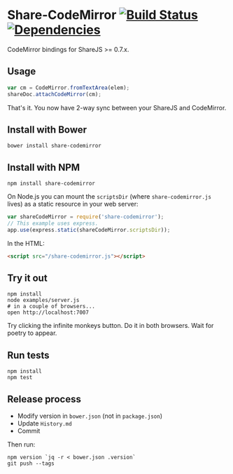 # Share-CodeMirror [![Build Status](https://secure.travis-ci.org/share/share-codemirror.png)](http://travis-ci.org/share/share-codemirror) [![Dependencies](https://david-dm.org/share/share-codemirror.png)](https://david-dm.org/share/share-codemirror)

CodeMirror bindings for ShareJS >= 0.7.x.

## Usage

```javascript
var cm = CodeMirror.fromTextArea(elem);
shareDoc.attachCodeMirror(cm);
```

That's it. You now have 2-way sync between your ShareJS and CodeMirror. 

## Install with Bower

```
bower install share-codemirror
```

## Install with NPM

```
npm install share-codemirror
```

On Node.js you can mount the `scriptsDir` (where `share-codemirror.js` lives) as a static resource 
in your web server:

```javascript
var shareCodeMirror = require('share-codemirror');
// This example uses express.
app.use(express.static(shareCodeMirror.scriptsDir));
```

In the HTML:

```html
<script src="/share-codemirror.js"></script>
```

## Try it out

```
npm install
node examples/server.js
# in a couple of browsers...
open http://localhost:7007
```

Try clicking the infinite monkeys button. Do it in both browsers.
Wait for poetry to appear.

## Run tests

```
npm install
npm test
```

## Release process

* Modify version in `bower.json` (not in `package.json`)
* Update `History.md`
* Commit

Then run:

```
npm version `jq -r < bower.json .version`
git push --tags
```
